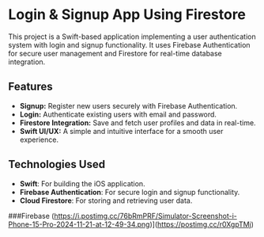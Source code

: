 # Login & Signup App Using Firestore

This project is a Swift-based application implementing a user authentication system with login and signup functionality. It uses Firebase Authentication for secure user management and Firestore for real-time database integration.

## Features
- **Signup:** Register new users securely with Firebase Authentication.
- **Login:** Authenticate existing users with email and password.
- **Firestore Integration:** Save and fetch user profiles and data in real-time.
- **Swift UI/UX:** A simple and intuitive interface for a smooth user experience.

## Technologies Used
- **Swift**: For building the iOS application.
- **Firebase Authentication**: For secure login and signup functionality.
- **Cloud Firestore**: For storing and retrieving user data.

###Firebase
(https://i.postimg.cc/76bRmPRF/Simulator-Screenshot-i-Phone-15-Pro-2024-11-21-at-12-49-34.png)](https://postimg.cc/r0XgpTMj)
